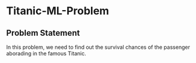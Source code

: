 # Titanic-ML-Problem

## Problem Statement

In this problem, we need to find out the survival chances of the passenger aborading in the famous Titanic.
